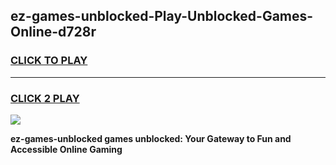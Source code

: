 
## ez-games-unblocked-Play-Unblocked-Games-Online-d728r
<h3>
<a href="https://premium76.site?title=ez-games-unblocked&ref=25A">CLICK TO PLAY</a></h3>
<hr>

<h3>
<a href="https://premium76.site?title=ez-games-unblocked&ref=25A">CLICK 2 PLAY</a>
  
</h3>

<a href="https://premium76.site?title=ez-games-unblocked&ref=25A"><img src="https://clearcache.store/games.png"></a>


**ez-games-unblocked games unblocked: Your Gateway to Fun and Accessible Online Gaming**
